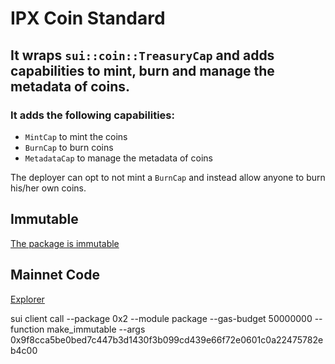 # IPX Coin Standard

## It wraps `sui::coin::TreasuryCap` and adds capabilities to mint, burn and manage the metadata of coins.

### It adds the following capabilities:

-   `MintCap` to mint the coins
-   `BurnCap` to burn coins
-   `MetadataCap` to manage the metadata of coins

The deployer can opt to not mint a `BurnCap` and instead allow anyone to burn his/her own coins.

## Immutable

[The package is immutable](https://suiscan.xyz/mainnet/tx/6WtXuEpdc4kW5rRotH9VcVTkNGPzK89gcNuS9z1rUeQu)

## Mainnet Code

[Explorer](https://suiscan.xyz/mainnet/object/0xce7bfdc0f92c399bebda987cd123540ddf6d6ff37d78deeea97b69190aac49b1/contracts)

sui client call --package 0x2 --module package --gas-budget 50000000 --function make_immutable --args 0x9f8cca5be0bed7c447b3d1430f3b099cd439e66f72e0601c0a22475782eb4c00

